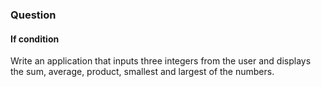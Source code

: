 <h3>Question</h3>
<h4>If condition</h4>

Write an application that inputs three integers from the user and displays the sum, average,
product, smallest and largest of the numbers.
